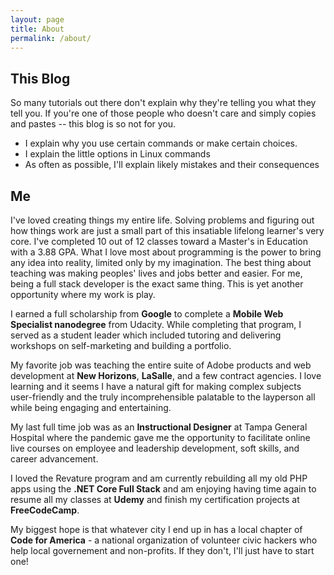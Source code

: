 ```yaml
---
layout: page
title: About
permalink: /about/
---
```

## This Blog

So many tutorials out there don't explain why they're telling you what they tell you. If you're one of those people who doesn't care and simply copies and pastes -- this blog is so not for you.

* I explain why you use certain commands or make certain choices.
* I explain the little options in Linux commands
* As often as possible, I'll explain likely mistakes and their consequences

## Me

I've loved creating things my entire life. Solving problems and figuring out how things work are just a small part of this insatiable lifelong learner's very core. I've completed 10 out of 12 classes toward a Master's in Education with a 3.88 GPA. What I love most about programming is the power to bring any idea into reality, limited only by my imagination. The best thing about teaching was making peoples' lives and jobs better and easier. For me, being a full stack developer is the exact same thing. This is yet another opportunity where my work is play.

I earned a full scholarship from **Google** to complete a **Mobile Web Specialist nanodegree** from Udacity. While completing that program, I served as a student leader which included tutoring and delivering workshops on self-marketing and building a portfolio.

My favorite job was teaching the entire suite of Adobe products and web development at **New Horizons**, **LaSalle**, and a few contract agencies. I love learning and it seems I have a natural gift for making complex subjects user-friendly and the truly incomprehensible palatable to the layperson all while being engaging and entertaining.

My last full time job was as an **Instructional Designer** at Tampa General Hospital where the pandemic gave me the opportunity to facilitate online live courses on employee and leadership development, soft skills, and career advancement.

I loved the Revature program and am currently rebuilding all my old PHP apps using the **.NET Core Full Stack** and am enjoying having time again to resume all my classes at **Udemy** and finish my certification projects at **FreeCodeCamp**.

My biggest hope is that whatever city I end up in has a local chapter of **Code for America** - a national organization of volunteer civic hackers who help local governement and non-profits. If they don't, I'll just have to start one!